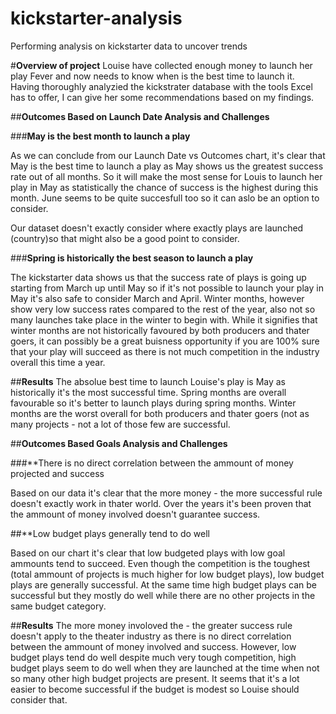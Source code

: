 # kickstarter-analysis
Performing analysis on kickstarter data to uncover trends

#**Overview of project**
Louise have collected enough money to launch her play Fever and now needs to know when is the best time to launch it. Having thoroughly analyzied the kickstrater database with the tools Excel has to offer, I can give her some recommendations based on my findings.

##**Outcomes Based on Launch Date Analysis and Challenges**

###**May is the best month to launch a play**

As we can conclude from our Launch Date vs Outcomes chart, it's clear that May is the best time to launch a play as May shows us the greatest success rate out of all months. So it will make the most sense for Louis to launch her play in May as statistically the chance of success is the highest during this month. June seems to be quite succesfull too so it can aslo be an option to consider.  

Our dataset doesn't exactly consider where exactly plays are launched (country)so that might also be a good point to consider. 

###**Spring is historically the best season to launch a play**

The kickstarter data shows us that the success rate of plays is going up starting from March up until May so if it's not possible to launch your play in May it's also safe to consider March and April. Winter months, however show very low success rates compared to the rest of the year, also not so many launches take place in the winter to begin with. While it signifies that winter months are not historically favoured by both producers and thater goers, it can possibly be a great buisness opportunity if you are 100% sure that your play will succeed as there is not much competition in the industry overall this time a year.    

##**Results**
The absolue best time to launch Louise's play is May as historically it's the most successful time. Spring months are overall favourable so it's better to launch plays during spring months. Winter months are the worst overall for both producers and thater goers (not as many projects - not a lot of those few are successful.  

##**Outcomes Based Goals Analysis and Challenges**

###**There is no direct correlation between the ammount of money projected and success 

Based on our data it's clear that the more money - the more successful rule doesn't exactly work in thater world. Over the years it's been proven that the ammount of money involved doesn't guarantee success. 

##**Low budget plays generally tend to do well

Based on our chart it's clear that low budgeted plays with low goal ammounts tend to succeed. Even though the competition is the toughest (total ammount of projects is much higher for low budget plays), low budget plays are generally successful. At the same time high budget plays can be successful but they mostly do well while there are no other projects in the same budget category.

##**Results**
The more money involoved the - the greater success rule doesn't apply to the theater industry as there is no direct correlation between the ammount of money involved and success. However, low budget plays tend do well despite much very tough competition, high budget plays seem to do well when they are launched at the time when not so many other high budget projects are present. It seems that it's a lot easier to become successful if the budget is modest so Louise should consider that.  
